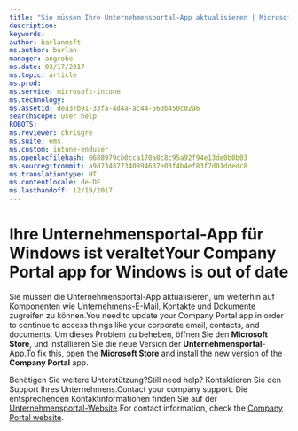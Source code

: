 ```yaml
---
title: "Sie müssen Ihre Unternehmensportal-App aktualisieren | Microsoft-Dokumentation"
description: 
keywords: 
author: barlanmsft
ms.author: barlan
manager: angrobe
ms.date: 03/17/2017
ms.topic: article
ms.prod: 
ms.service: microsoft-intune
ms.technology: 
ms.assetid: dea37b91-33fa-4d4a-ac44-560b450c02a6
searchScope: User help
ROBOTS: 
ms.reviewer: chrisgre
ms.suite: ems
ms.custom: intune-enduser
ms.openlocfilehash: 0688979cb0cca170a0c8c95a92f94e13de0b0b03
ms.sourcegitcommit: a9d734877340894637e03f4b4ef83f7d01ddedc8
ms.translationtype: HT
ms.contentlocale: de-DE
ms.lasthandoff: 12/19/2017
---
```

# <a name="your-company-portal-app-for-windows-is-out-of-date"></a><span data-ttu-id="afa61-102">Ihre Unternehmensportal-App für Windows ist veraltet</span><span class="sxs-lookup"><span data-stu-id="afa61-102">Your Company Portal app for Windows is out of date</span></span>

<span data-ttu-id="afa61-103">Sie müssen die Unternehmensportal-App aktualisieren, um weiterhin auf Komponenten wie Unternehmens-E-Mail, Kontakte und Dokumente zugreifen zu können.</span><span class="sxs-lookup"><span data-stu-id="afa61-103">You need to update your Company Portal app in order to continue to access things like your corporate email, contacts, and documents.</span></span> <span data-ttu-id="afa61-104">Um dieses Problem zu beheben, öffnen Sie den **Microsoft Store**, und installieren Sie die neue Version der **Unternehmensportal**-App.</span><span class="sxs-lookup"><span data-stu-id="afa61-104">To fix this, open the **Microsoft Store** and install the new version of the **Company Portal** app.</span></span>

<span data-ttu-id="afa61-105">Benötigen Sie weitere Unterstützung?</span><span class="sxs-lookup"><span data-stu-id="afa61-105">Still need help?</span></span> <span data-ttu-id="afa61-106">Kontaktieren Sie den Support Ihres Unternehmens.</span><span class="sxs-lookup"><span data-stu-id="afa61-106">Contact your company support.</span></span> <span data-ttu-id="afa61-107">Die entsprechenden Kontaktinformationen finden Sie auf der [Unternehmensportal-Website](https://portal.manage.microsoft.com#HelpDeskDialog).</span><span class="sxs-lookup"><span data-stu-id="afa61-107">For contact information, check the [Company Portal website](https://portal.manage.microsoft.com#HelpDeskDialog).</span></span>
